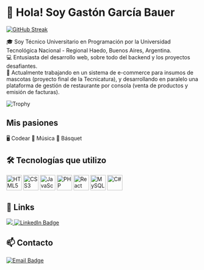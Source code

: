 # 👋 Hola! Soy Gastón García Bauer


[![GitHub Streak](https://streak-stats.demolab.com?user=GastonGarciaBauer&theme=github-dark&border_radius=5)](https://git.io/streak-stats)

🎓 Soy Técnico Universitario en Programación por la Universidad Tecnológica Nacional - Regional Haedo, Buenos Aires, Argentina.  
💻 Entusiasta del desarrollo web, sobre todo del backend y los proyectos desafiantes.  
🚀 Actualmente trabajando en un sistema de e-commerce para insumos de mascotas (proyecto final de la Tecnicatura), y desarrollando en paralelo una plataforma de gestión de restaurante por consola (venta de productos y emisión de facturas).

![Trophy](https://github-profile-trophy.vercel.app/?username=GastonGarciaBauer&theme=gruvbox&row=1&column=7)

## Mis pasiones

🖥️ Codear
🎸 Música
🏀 Básquet

## 🛠️ Tecnologías que utilizo

<p align="left">
  <img src="https://cdn.jsdelivr.net/gh/devicons/devicon/icons/html5/html5-original.svg" height="40" alt="HTML5" />
  <img src="https://cdn.jsdelivr.net/gh/devicons/devicon/icons/css3/css3-original.svg" height="40" alt="CSS3" />
  <img src="https://cdn.jsdelivr.net/gh/devicons/devicon/icons/javascript/javascript-original.svg" height="40" alt="JavaScript" />
  <img src="https://cdn.jsdelivr.net/gh/devicons/devicon/icons/php/php-original.svg" height="40" alt="PHP" />
  <img src="https://cdn.jsdelivr.net/gh/devicons/devicon/icons/react/react-original.svg" height="40" alt="React" />
  <img src="https://cdn.jsdelivr.net/gh/devicons/devicon/icons/mysql/mysql-original.svg" height="40" alt="MySQL" />
  <img src="https://cdn.jsdelivr.net/gh/devicons/devicon/icons/csharp/csharp-original.svg" height="40" alt="C#" />
</p>

## 🔗 Links

<p align="left">
  <a href="https://gastongarciabauer.netlify.app" target="_blank">
    <img src="https://img.shields.io/badge/Website-GASTONGARCIABAUER-orange?style=for-the-badge&logo=googlechrome&logoColor=white" />
  </a>
  <a href="https://www.linkedin.com/in/gaston-garcia-bauer" target="_blank">
    <img src="https://img.shields.io/badge/LinkedIn-@GASTONGARCIABAUER-blue?style=for-the-badge&labelColor=gray&logo=linkedin&logoColor=white" alt="LinkedIn Badge"/>
  </a>
</p>

## 📫 Contacto

<p align="left">
  <a href="mailto:gaston.garcia.bauer89@gmail.com">
    <img src="https://img.shields.io/badge/gaston.garcia.bauer89@gmail.com-EMAIL-EA4335?style=for-the-badge&labelColor=grey&logo=gmail&logoColor=white" alt="Email Badge"/>
  </a>
</p>

